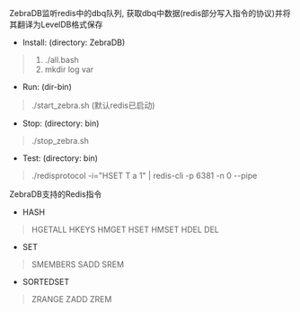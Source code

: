ZebraDB监听redis中的dbq队列, 获取dbq中数据(redis部分写入指令的协议)并将其翻译为LevelDB格式保存

* Install: (directory: ZebraDB)
>1. ./all.bash
>2. mkdir log var
* Run: (dir-bin)
>./start_zebra.sh (默认redis已启动)
* Stop: (directory: bin)
>./stop_zebra.sh
* Test: (directory: bin)
>./redisprotocol -i="HSET T a 1" | redis-cli -p 6381 -n 0 --pipe

ZebraDB支持的Redis指令

* HASH
>HGETALL  HKEYS HMGET HSET  HMSET
>HDEL DEL
* SET
>SMEMBERS SADD
>SREM
* SORTEDSET
>ZRANGE ZADD
>ZREM
